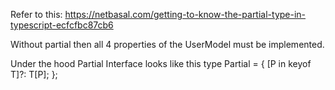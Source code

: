 Refer to this:
https://netbasal.com/getting-to-know-the-partial-type-in-typescript-ecfcfbc87cb6


Without partial then all 4 properties of the UserModel must be implemented. 

Under the hood Partial Interface looks like this
type Partial<T> = { [P in keyof T]?: T[P]; };